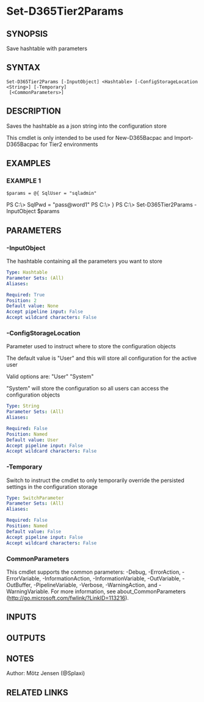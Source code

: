 ﻿---
external help file: d365fo.tools-help.xml
Module Name: d365fo.tools
online version:
schema: 2.0.0
---

# Set-D365Tier2Params

## SYNOPSIS
Save hashtable with parameters

## SYNTAX

```
Set-D365Tier2Params [-InputObject] <Hashtable> [-ConfigStorageLocation <String>] [-Temporary]
 [<CommonParameters>]
```

## DESCRIPTION
Saves the hashtable as a json string into the configuration store

This cmdlet is only intended to be used for New-D365Bacpac and Import-D365Bacpac for Tier2 environments

## EXAMPLES

### EXAMPLE 1
```
$params = @{ SqlUser = "sqladmin"
```

PS C:\\\> SqlPwd = "pass@word1"
PS C:\\\> }
PS C:\\\> Set-D365Tier2Params -InputObject $params

## PARAMETERS

### -InputObject
The hashtable containing all the parameters you want to store

```yaml
Type: Hashtable
Parameter Sets: (All)
Aliases:

Required: True
Position: 2
Default value: None
Accept pipeline input: False
Accept wildcard characters: False
```

### -ConfigStorageLocation
Parameter used to instruct where to store the configuration objects

The default value is "User" and this will store all configuration for the active user

Valid options are:
"User"
"System"

"System" will store the configuration so all users can access the configuration objects

```yaml
Type: String
Parameter Sets: (All)
Aliases:

Required: False
Position: Named
Default value: User
Accept pipeline input: False
Accept wildcard characters: False
```

### -Temporary
Switch to instruct the cmdlet to only temporarily override the persisted settings in the configuration storage

```yaml
Type: SwitchParameter
Parameter Sets: (All)
Aliases:

Required: False
Position: Named
Default value: False
Accept pipeline input: False
Accept wildcard characters: False
```

### CommonParameters
This cmdlet supports the common parameters: -Debug, -ErrorAction, -ErrorVariable, -InformationAction, -InformationVariable, -OutVariable, -OutBuffer, -PipelineVariable, -Verbose, -WarningAction, and -WarningVariable.
For more information, see about_CommonParameters (http://go.microsoft.com/fwlink/?LinkID=113216).

## INPUTS

## OUTPUTS

## NOTES
Author: Mötz Jensen (@Splaxi)

## RELATED LINKS

